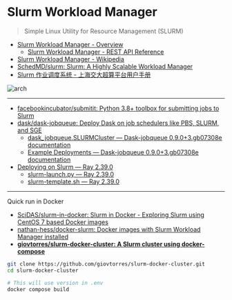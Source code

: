 # Slurm Workload Manager

> Simple Linux Utility for Resource Management (SLURM)

* [Slurm Workload Manager - Overview](https://slurm.schedmd.com/overview.html)
    * [Slurm Workload Manager - REST API Reference](https://slurm.schedmd.com/rest.html)
* [Slurm Workload Manager - Wikipedia](https://en.wikipedia.org/wiki/Slurm_Workload_Manager)
* [SchedMD/slurm: Slurm: A Highly Scalable Workload Manager](https://github.com/SchedMD/slurm)
* [Slurm 作业调度系统 - 上海交大超算平台用户手册](https://docs.hpc.sjtu.edu.cn/job/slurm.html)

![arch](https://slurm.schedmd.com/arch.gif)

---

* [facebookincubator/submitit: Python 3.8+ toolbox for submitting jobs to Slurm](https://github.com/facebookincubator/submitit)
* [dask/dask-jobqueue: Deploy Dask on job schedulers like PBS, SLURM, and SGE](https://github.com/dask/dask-jobqueue)
    * [dask_jobqueue.SLURMCluster — Dask-jobqueue 0.9.0+3.gb07308e documentation](https://jobqueue.dask.org/en/latest/generated/dask_jobqueue.SLURMCluster.html)
    * [Example Deployments — Dask-jobqueue 0.9.0+3.gb07308e documentation](https://jobqueue.dask.org/en/latest/clusters-example-deployments.html)
* [Deploying on Slurm — Ray 2.39.0](https://docs.ray.io/en/latest/cluster/vms/user-guides/community/slurm.html?utm_source=chatgpt.com#python-interface-slurm-scripts)
    * [slurm-launch.py — Ray 2.39.0](https://docs.ray.io/en/latest/cluster/vms/user-guides/community/slurm-launch.html#slurm-launch)
    * [slurm-template.sh — Ray 2.39.0](https://docs.ray.io/en/latest/cluster/vms/user-guides/community/slurm-template.html#slurm-template)

---

Quick run in Docker

* [SciDAS/slurm-in-docker: Slurm in Docker - Exploring Slurm using CentOS 7 based Docker images](https://github.com/SciDAS/slurm-in-docker)
* [nathan-hess/docker-slurm: Docker images with Slurm Workload Manager installed](https://github.com/nathan-hess/docker-slurm)
* [**giovtorres/slurm-docker-cluster: A Slurm cluster using docker-compose**](https://github.com/giovtorres/slurm-docker-cluster)

```sh
git clone https://github.com/giovtorres/slurm-docker-cluster.git
cd slurm-docker-cluster

# This will use version in .env
docker compose build
```
